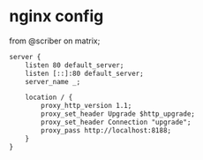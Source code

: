 # nginx config

from @scriber on matrix;

```txt
server {
    listen 80 default_server;
    listen [::]:80 default_server;
    server_name _;

    location / {
        proxy_http_version 1.1;
        proxy_set_header Upgrade $http_upgrade;
        proxy_set_header Connection "upgrade";
        proxy_pass http://localhost:8188;
    }
}
```
